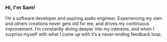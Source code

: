 ### Hi, I'm Sam!

I’m a software developer and aspiring audio engineer. Experiencing my own and others creations never gets old for me, and drives my continuous improvement. I’m constantly diving deeper into my interests, and when I surprise myself with what I come up with it’s a never-ending feedback loop.


<!-- 
Through experience in class, freelance, and side projects, I’ve worked with a number of technologies. On the frontend, I’ve used Javascript, including React and Redux frameworks to build intuitive interfaces. On the other side of the stack, I’ve leveraged Python with frameworks such as Flask as well as Express.js to build rich backends. I also have solid knowledge of databases, having taken database management systems as part of my undergrad, and working with SQL and object relational models during my bootcamp. Lately, I’m working on training a music ai with a large distributed data set.

**samhovie/samhovie** is a ✨ _special_ ✨ repository because its `README.md` (this file) appears on your GitHub profile.

Here are some ideas to get you started:

- 🔭 I’m currently working on ...
- 🌱 I’m currently learning ...
- 👯 I’m looking to collaborate on ...
- 🤔 I’m looking for help with ...
- 💬 Ask me about ...
- 📫 How to reach me: ...
- 😄 Pronouns: ...
- ⚡ Fun fact: ...
-->
